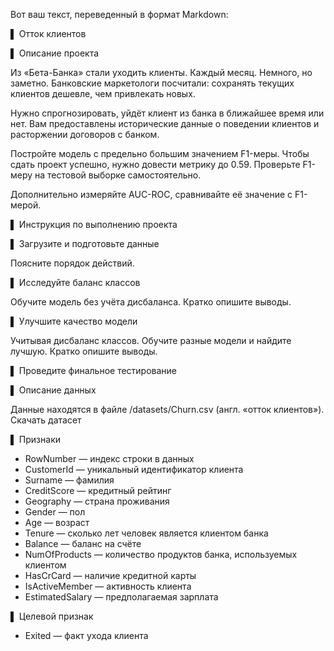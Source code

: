 Вот ваш текст, переведенный в формат Markdown:

▌ Отток клиентов

▌ Описание проекта

Из «Бета-Банка» стали уходить клиенты. Каждый месяц. Немного, но заметно. Банковские маркетологи посчитали: сохранять текущих клиентов дешевле, чем привлекать новых.

Нужно спрогнозировать, уйдёт клиент из банка в ближайшее время или нет. Вам предоставлены исторические данные о поведении клиентов и расторжении договоров с банком.

Постройте модель с предельно большим значением F1-меры. Чтобы сдать проект успешно, нужно довести метрику до 0.59. Проверьте F1-меру на тестовой выборке самостоятельно.

Дополнительно измеряйте AUC-ROC, сравнивайте её значение с F1-мерой.

▌ Инструкция по выполнению проекта

▌ Загрузите и подготовьте данные

Поясните порядок действий.

▌ Исследуйте баланс классов

Обучите модель без учёта дисбаланса. Кратко опишите выводы.

▌ Улучшите качество модели

Учитывая дисбаланс классов. Обучите разные модели и найдите лучшую. Кратко опишите выводы.

▌ Проведите финальное тестирование

▌ Описание данных

Данные находятся в файле /datasets/Churn.csv (англ. «отток клиентов»). Скачать датасет

▌ Признаки

- RowNumber — индекс строки в данных
- CustomerId — уникальный идентификатор клиента
- Surname — фамилия
- CreditScore — кредитный рейтинг
- Geography — страна проживания
- Gender — пол
- Age — возраст
- Tenure — сколько лет человек является клиентом банка
- Balance — баланс на счёте
- NumOfProducts — количество продуктов банка, используемых клиентом
- HasCrCard — наличие кредитной карты
- IsActiveMember — активность клиента
- EstimatedSalary — предполагаемая зарплата

▌ Целевой признак

- Exited — факт ухода клиента
